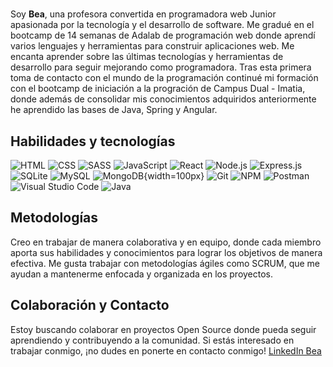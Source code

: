 # <title> Hello World </title>

Soy **Bea**, una profesora convertida en programadora web Junior apasionada por la tecnología y el desarrollo de software. Me gradué en el bootcamp de 14 semanas de Adalab de programación web donde aprendí varios lenguajes y herramientas para construir aplicaciones web. Me encanta aprender sobre las últimas tecnologías y herramientas de desarrollo para seguir mejorando como programadora.
Tras esta primera toma de contacto con el mundo de la programación continué mi formación con el bootcamp de iniciación a la progración de Campus Dual - Imatia, donde además de consolidar mis conocimientos adquiridos anteriormente he aprendido las bases de Java, Spring y Angular.

## Habilidades y tecnologías


![HTML](https://user-images.githubusercontent.com/115733488/233001621-a043f89e-205a-44ce-8c7e-fe268d2c00a7.png) 
![CSS](https://user-images.githubusercontent.com/115733488/233001666-97ea5d9c-80cc-4d20-a149-112c1ea2ef61.png)
![SASS](https://user-images.githubusercontent.com/115733488/233001714-07d1f74f-043c-4018-a108-1701942c7a03.png)
![JavaScript](https://user-images.githubusercontent.com/115733488/233001748-7196491e-9831-4e09-ac53-eb220f16e97a.png) 
![React](https://user-images.githubusercontent.com/115733488/233001811-99623674-9304-4e74-b543-22df2422249d.png)
![Node.js](https://user-images.githubusercontent.com/115733488/233002839-9970f23c-e01a-4f1f-89af-9955bbb863a9.png) 
![Express.js](https://user-images.githubusercontent.com/115733488/233002895-991cf431-ceca-41f9-afa3-bd7fb927ca8e.png) 
![SQLite](https://user-images.githubusercontent.com/115733488/233002915-512eacd7-2f66-4e07-91d0-6afb4e005cef.png)
![MySQL](https://user-images.githubusercontent.com/115733488/233002964-40e22d88-3bed-402c-9003-7fce2f0f1197.png)
![MongoDB](https://upload.wikimedia.org/wikipedia/commons/thumb/9/93/MongoDB_Logo.svg/2560px-MongoDB_Logo.svg.png){width=100px}
![Git](https://user-images.githubusercontent.com/115733488/233003206-cdbc3be1-f230-4ced-b868-a371bef27e67.png)
![NPM](https://user-images.githubusercontent.com/115733488/233003231-11bfd4c5-6615-40db-85c8-e8015a6878cf.png) 
![Postman](https://user-images.githubusercontent.com/115733488/233003251-2fd8d891-7a42-473b-b3e2-d69fac3f6657.png) 
![Visual Studio Code](https://user-images.githubusercontent.com/115733488/233003295-7ebd744d-cd56-4c27-a436-3eb8dfa065de.png)
![Java](https://user-images.githubusercontent.com/115733488/233003295-7ebd744d-cd56-4c27-a436-3eb8dfa065de.png)

## Metodologías

Creo en trabajar de manera colaborativa y en equipo, donde cada miembro aporta sus habilidades y conocimientos para lograr los objetivos de manera efectiva. Me gusta trabajar con metodologías ágiles como SCRUM, que me ayudan a mantenerme enfocada y organizada en los proyectos.

## Colaboración y Contacto

Estoy buscando colaborar en proyectos Open Source donde pueda seguir aprendiendo y contribuyendo a la comunidad. Si estás interesado en trabajar conmigo, ¡no dudes en ponerte en contacto conmigo! [LinkedIn Bea](https://www.linkedin.com/in/bea-figueroa/)
